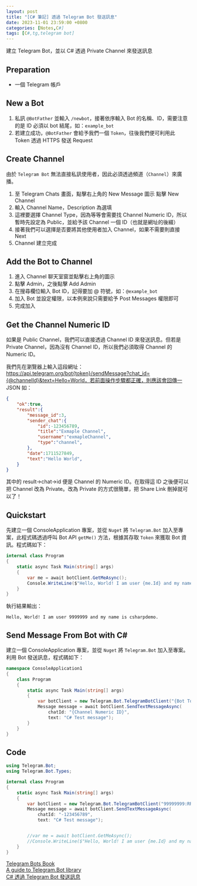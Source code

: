```yaml
---
layout: post
title: "[C# 筆記] 透過 Telegram Bot 發送訊息"
date: 2023-11-01 23:59:00 +0800
categories: [Notes,C#]
tags: [C#,tg,telegram bot]
---
```


建立 Telegram Bot，並以 C# 透過 Private Channel 來發送訊息

## Preparation

- 一個 Telegram 帳戶

## New a Bot

1. 私訊 `@BotFather` 並輸入 `/newbot`，接著依序輸入 Bot 的名稱、ID，需要注意的是 ID 必須以 bot 結尾，如：`example_bot`
2. 若建立成功，`@BotFather` 會給予我們一個 `Token`，往後我們便可利用此 Token 透過 HTTPS 發送 Request

## Create Channel

由於 `Telegram Bot` 無法直接私訊使用者，因此必須透過頻道（`Channel`）來廣播。

1. 至 Telegram Chats 畫面，點擊右上角的 New Message 圖示
點擊 New Channel    
2. 輸入 Channel Name，Description 為選填    
3. 這裡要選擇 Channel Type，因為等等會需要找 Channel Numeric ID，所以暫時先設定為 Public，並給予該 Channel 一個 ID（也就是網址的後綴）  
4. 接著我們可以選擇是否要將其他使用者加入 Channel，如果不需要則直接 Next    
5. Channel 建立完成 

## Add the Bot to Channel

1. 進入 Channel 聊天室窗並點擊右上角的圖示
2. 點擊 Admin，之後點擊 Add Admin
3. 在搜尋欄位輸入 Bot ID，記得要加 @ 符號，如：`@example_bot`
4. 加入 Bot 並設定權限，以本例來說只需要給予 Post Messages 權限即可
5. 完成加入

## Get the Channel Numeric ID

如果是 Public Channel，我們可以直接透過 Channel ID 來發送訊息。但若是 Private Channel，因為沒有 Channel ID，所以我們必須取得 Channel 的 Numeric ID。        

我們先在瀏覽器上輸入這段網址：https://api.telegram.org/bot{token}/sendMessage?chat_id={@channelId}&text=Hello+World，若前面操作步驟都正確，則應該會回傳一 JSON 如：     


```json
{
    "ok":true,
    "result":{
        "message_id":3,
        "sender_chat":{
            "id":-123456789,
            "title":"Exmaple Channel",
            "username":"exmapleChannel",
            "type":"channel",
        },
        "date":1711527849,
        "text":"Hello World",
    }
}
```

其中的 result->chat->id 便是 Channel 的 Numeric ID。在取得這 ID 之後便可以把 Channel 改為 Private。改為 Private 的方式很簡單，把 Share Link 刪掉就可以了！


## Quickstart

先建立一個 ConsoleApplication 專案，並從 `Nuget` 將 `Telegram.Bot` 加入至專案，此程式碼透過呼叫 Bot API `getMe()` 方法，根據其存取 `Token` 來獲取 Bot 資訊。程式碼如下：

```c#
internal class Program
{
    static async Task Main(string[] args)
    {
        var me = await botClient.GetMeAsync();
        Console.WriteLine($"Hello, World! I am user {me.Id} and my name is {me.FirstName}.");
    }
}
```

執行結果輸出：

```console
Hello, World! I am user 9999999 and my name is csharpdemo.
```

## Send Message From Bot with C#

建立一個 ConsoleApplication 專案，並從 `Nuget` 將 `Telegram.Bot` 加入至專案。利用 Bot 發送訊息，程式碼如下：

```c#
namespace ConsoleApplication1
{
    class Program
    {
        static async Task Main(string[] args)
        {
            var botClient = new Telegram.Bot.TelegramBotClient("{Bot Token}");
            Message message = await botClient.SendTextMessageAsync(
                chatId: "{Channel Numeric ID}",
                text: "C# Test message");
        }
    }
}
```

## Code

```c#
using Telegram.Bot;
using Telegram.Bot.Types;

internal class Program
{
    static async Task Main(string[] args)
    {
        var botClient = new Telegram.Bot.TelegramBotClient("99999999:RREqPs3--n5jAk2qhjg2YnPH0MflxbkWsoo");
        Message message = await botClient.SendTextMessageAsync(
            chatId: "-123456789",
            text: "C# Test message");


        //var me = await botClient.GetMeAsync();
        //Console.WriteLine($"Hello, World! I am user {me.Id} and my name is {me.FirstName}.");
    }
}
```

[Telegram Bots Book](https://telegrambots.github.io)        
[A guide to Telegram.Bot library](https://telegrambots.github.io/book/1/quickstart.html)        
[C# 透過 Telegram Bot 發送訊息](https://blog.holey.cc/2017/08/30/csharp-send-messages-by-telegram-bot/)